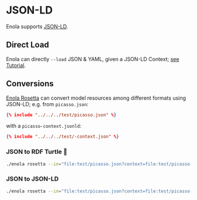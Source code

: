 <!--
    SPDX-License-Identifier: Apache-2.0

    Copyright 2024 The Enola <https://enola.dev> Authors

    Licensed under the Apache License, Version 2.0 (the "License");
    you may not use this file except in compliance with the License.
    You may obtain a copy of the License at

        https://www.apache.org/licenses/LICENSE-2.0

    Unless required by applicable law or agreed to in writing, software
    distributed under the License is distributed on an "AS IS" BASIS,
    WITHOUT WARRANTIES OR CONDITIONS OF ANY KIND, either express or implied.
    See the License for the specific language governing permissions and
    limitations under the License.
-->

# JSON-LD

Enola supports [JSON-LD](https://en.wikipedia.org/wiki/JSON-LD).

## Direct Load

Enola can directly `--load` JSON & YAML, given a JSON-LD Context; [see Tutorial](../../models/example.org/json-ld.md).

## Conversions

[Enola Rosetta](../rosetta/index.md) can convert model resources among different formats using JSON-LD; e.g. from `picasso.json`:

```json
{% include "../../../test/picasso.json" %}
```

with a `picasso-context.jsonld`:

```json
{% include "../../../test/-context.json" %}
```

### JSON to RDF Turtle 🐢

```bash cd ../.././..
./enola rosetta --in="file:test/picasso.json?context=file:test/picasso-context.jsonld" --out="fd:1?mediaType=text/turtle"
```

### JSON to JSON-LD

```bash cd ../.././..
./enola rosetta --in="file:test/picasso.json?context=file:test/picasso-context.jsonld" --out="fd:1?mediaType=application/ld+json" | head -7
```
